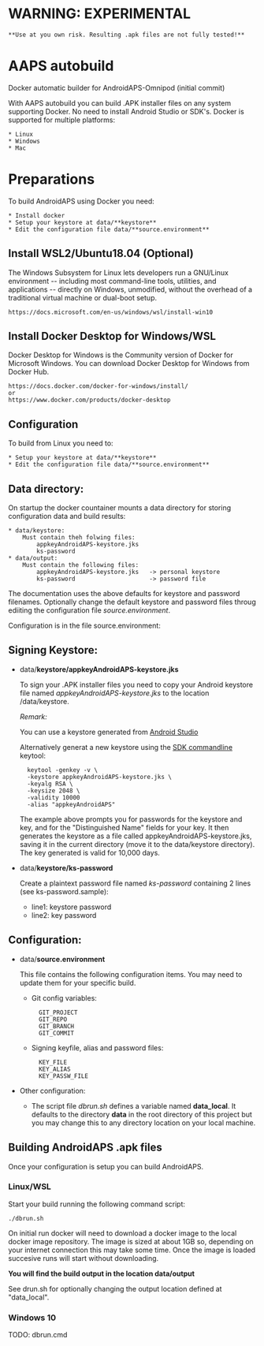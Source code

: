 # **WARNING**: EXPERIMENTAL
    
    **Use at you own risk. Resulting .apk files are not fully tested!**

# AAPS autobuild

Docker automatic builder for AndroidAPS-Omnipod (initial commit)

With AAPS autobuild you can build .APK installer files on any system supporting Docker. No need to install Android Studio or SDK's. Docker is supported for multiple platforms:

    * Linux
    * Windows
    * Mac

# Preparations

To build AndroidAPS using Docker you need:

    * Install docker
    * Setup your keystore at data/**keystore**
    * Edit the configuration file data/**source.environment**

## Install WSL2/Ubuntu18.04 (Optional)

The Windows Subsystem for Linux lets developers run a GNU/Linux environment -- including most command-line tools, utilities, and applications -- directly on Windows, unmodified, without the overhead of a traditional virtual machine or dual-boot setup.

    https://docs.microsoft.com/en-us/windows/wsl/install-win10

## Install Docker Desktop for Windows/WSL

Docker Desktop for Windows is the Community version of Docker for Microsoft Windows. You can download Docker Desktop for Windows from Docker Hub.

    https://docs.docker.com/docker-for-windows/install/
    or
    https://www.docker.com/products/docker-desktop

## Configuration
To build from Linux you need to:

    * Setup your keystore at data/**keystore**
    * Edit the configuration file data/**source.environment**

## Data directory:
On startup the docker countainer mounts a data directory for storing configuration data and build results:

    * data/keystore:
        Must contain theh folwing files:
            appkeyAndroidAPS-keystore.jks
            ks-password
    * data/output:
        Must contain the following files:
            appkeyAndroidAPS-keystore.jks   -> personal keystore
            ks-password                     -> password file

The documentation uses the above defaults for keystore and password filenames. Optionally change the default keystore and password files throug ediiting the configuration file _source.environment_. 

Configuration is in the file source.environment:

## Signing Keystore:

* data/**keystore/appkeyAndroidAPS-keystore.jks**

    To sign your .APK installer files you need to copy your Android keystore file named _appkeyAndroidAPS-keystore.jks_ to the location /data/keystore. 

    _Remark:_

    You can use a keystore generated from [Android Studio](https://androidaps.readthedocs.io/en/latest/EN/Installing-AndroidAPS/Building-APK.html#generate-signed-apk)

    Alternatively generat a new keystore using the [SDK commandline](https://developer.android.com/studio/build/building-cmdline) keytool:

        keytool -genkey -v \
        -keystore appkeyAndroidAPS-keystore.jks \
        -keyalg RSA \
        -keysize 2048 \
        -validity 10000 
        -alias "appkeyAndroidAPS"

    The example above prompts you for passwords for the keystore and key, and for the "Distinguished Name" fields for your key. It then generates the keystore as a file called appkeyAndroidAPS-keystore.jks, saving it in the current directory (move it to the data/keystore directory). The key generated is valid for 10,000 days.

* data/**keystore/ks-password**

    Create a plaintext password file named _ks-password_ containing 2 lines (see ks-password.sample):
    * line1: keystore password
    * line2: key password

## Configuration:

* data/**source.environment**

    This file contains the following configuration items. You may need to update them for your specific build.

    * Git config variables:

            GIT_PROJECT
            GIT_REPO
            GIT_BRANCH
            GIT_COMMIT

    * Signing keyfile, alias and password files:

            KEY_FILE
            KEY_ALIAS
            KEY_PASSW_FILE

* Other configuration:

    * The script file _dbrun.sh_ defines a variable named **data_local**.
    It defaults to the directory **data** in the root directory of this project but you may change this to any directory location on your local machine.

## Building AndroidAPS .apk files

Once your configuration is setup you can build AndroidAPS.

### Linux/WSL

Start your build running the following command script:

    ./dbrun.sh

On initial run docker will need to download a docker image to the local docker image repository. The image is sized at about 1GB so, depending on your internet connection this may take some time. Once the image is loaded succesive runs will start without downloading.

**You will find the build output in the location __data__/output**

See drun.sh for optionally changing the output location defined at "data_local".

### Windows 10

TODO: dbrun.cmd
